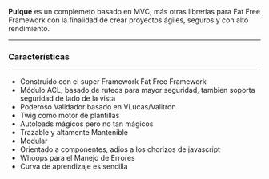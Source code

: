 <p class="lead">
	<strong>Pulque</strong> es un complemeto basado en MVC, más otras
	librerías para Fat Free Framework con la finalidad de crear proyectos
	ágiles, seguros y con alto rendimiento.
</p>

<hr/>
<h3>Caracter&iacute;sticas</h3>
<hr/>

* Construido con el super Framework Fat Free Framework
* Módulo ACL, basado de ruteos para mayor seguridad, tambien soporta seguridad
de lado de la vista
* Poderoso Validador basado en VLucas/Valitron
* Twig como motor de plantillas
* Autoloads mágicos pero no tan mágicos
* Trazable y altamente Mantenible
* Modular
* Orientado a componentes, adios a los chorizos de javascript
* Whoops para el Manejo de Errores
* Curva de aprendizaje es sencilla
